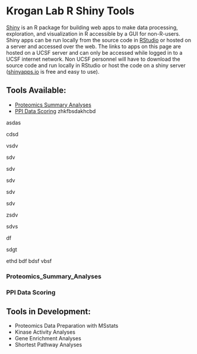 # Krogan Lab R Shiny Tools

[Shiny](https://shiny.rstudio.com/) is an R package for building web apps to make data processing, exploration, and visualization in R accessible by a GUI for non-R-users. Shiny apps can be run locally from the source code in [RStudio](https://posit.co/download/rstudio-desktop/) or hosted on a server and accessed over the web. The links to apps on this page are hosted on a UCSF server and can only be accessed while logged in to a UCSF internet network. Non UCSF personnel will have to download the source code and run locally in RStudio or host the code on a shiny server ([shinyapps.io](https://www.shinyapps.io/?_gl=1*yakayf*_ga*NzE3MDY1MjQ0LjE2ODMyMzYxMjc.*_ga_8QJS108GF1*MTY4MzMzNjAxNC4yLjEuMTY4MzMzNzU4My4wLjAuMA..*_ga_2C0WZ1JHG0*MTY4MzMzNjAxNC4yLjEuMTY4MzMzNzU4My4wLjAuMA..) is free and easy to use).

## Tools Available:
- [Proteomics Summary Analyses](#Proteomics_Summary_Analyses)
- [PPI Data Scoring](#PPI)
zhkfbsdakhcbd

asdas

cdsd

vsdv

sdv

sdv

sdv

sdv

sdv

zsdv

sdvs

df

sdgt

ethd
bdf
bdsf
vbsf
### Proteomics_Summary_Analyses

### PPI Data Scoring

## Tools in Development:
- Proteomics Data Preparation with MSstats
- Kinase Activity Analyses
- Gene Enrichment Analyses
- Shortest Pathway Analyses
